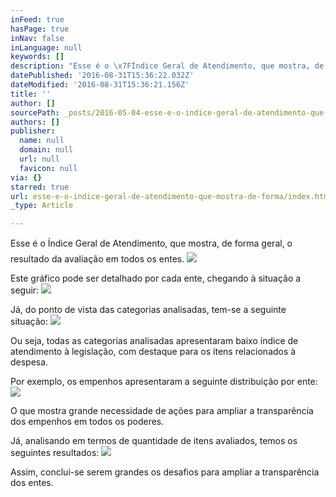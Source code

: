 ```yaml
---
inFeed: true
hasPage: true
inNav: false
inLanguage: null
keywords: []
description: "Esse é o \x7FÍndice Geral de Atendimento, que mostra, de forma geral, o resultado da avaliação em todos os entes."
datePublished: '2016-08-31T15:36:22.032Z'
dateModified: '2016-08-31T15:36:21.156Z'
title: ''
author: []
sourcePath: _posts/2016-05-04-esse-e-o-indice-geral-de-atendimento-que-mostra-de-forma.md
authors: []
publisher:
  name: null
  domain: null
  url: null
  favicon: null
via: {}
starred: true
url: esse-e-o-indice-geral-de-atendimento-que-mostra-de-forma/index.html
_type: Article

---
```

Esse é o Índice Geral de Atendimento, que mostra, de forma geral, o resultado da avaliação em todos os entes.
![](https://the-grid-user-content.s3-us-west-2.amazonaws.com/107b476c-bafb-4ea1-ae10-f4b783d90256.png)

Este gráfico pode ser detalhado por cada ente, chegando à situação a seguir:
![](https://the-grid-user-content.s3-us-west-2.amazonaws.com/a14348a4-5c93-4ce2-903a-45737febc843.png)

Já, do ponto de vista das categorias analisadas, tem-se a seguinte situação:
![](https://the-grid-user-content.s3-us-west-2.amazonaws.com/6cf8a04c-e63c-4e9a-9d65-b04b496a235e.png)

Ou seja, todas as categorias analisadas apresentaram baixo índice de atendimento à legislação, com destaque para os itens relacionados à despesa.

Por exemplo, os empenhos apresentaram a seguinte distribuição por ente:
![](https://the-grid-user-content.s3-us-west-2.amazonaws.com/b97d81c6-8dc6-4a0e-802a-51d210958ab5.png)

O que mostra grande necessidade de ações para ampliar a transparência dos empenhos em todos os poderes.

Já, analisando em termos de quantidade de itens avaliados, temos os seguintes resultados:
![](https://the-grid-user-content.s3-us-west-2.amazonaws.com/c746aac9-d354-43e9-b8ae-23bb3ed1305c.png)

Assim, conclui-se serem grandes os desafios para ampliar a transparência dos entes.